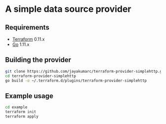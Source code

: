 A simple data source provider
=============================

Requirements
------------

- [Terraform](https://www.terraform.io/downloads.html) 0.11.x
- [Go](https://golang.org/doc/install) 1.11.x

Building the provider
---------------------

```bash
git clone https://github.com/jayakumarc/terraform-provider-simplehttp.git
cd terraform-provider-simplehttp
go build -o ~/.terraform.d/plugins/terraform-provider-simplehttp
```

Example usage
-------------

```bash
cd example
terraform init
terraform apply
```